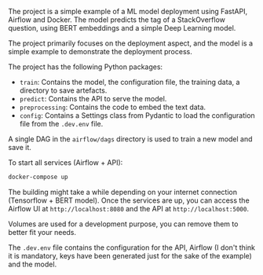 The project is a simple example of a ML model deployment using FastAPI, Airflow and Docker. The model predicts the tag of a StackOverflow question, using BERT embeddings and a simple Deep Learning model. 

The project primarily focuses on the deployment aspect, and the model is a simple example to demonstrate the deployment process.

The project has the following Python packages:
- `train`: Contains the model, the configuration file, the training data, a directory to save artefacts.
- `predict`: Contains the API to serve the model.
- `preprocessing`: Contains the code to embed the text data.
- `config`: Contains a Settings class from Pydantic to load the configuration file from the `.dev.env` file.

A single DAG in the `airflow/dags` directory is used to train a new model and save it.

To start all services (Airflow + API):

```bash
docker-compose up
```

The building might take a while depending on your internet connection (Tensorflow + BERT model). 
Once the services are up, you can access the Airflow UI at `http://localhost:8080` and the API at `http://localhost:5000`.


Volumes are used for a development purpose, you can remove them to better fit your needs.

The `.dev.env` file contains the configuration for the API, Airflow (I don't think it is mandatory, keys have been generated just for the sake of the example) and the model.
